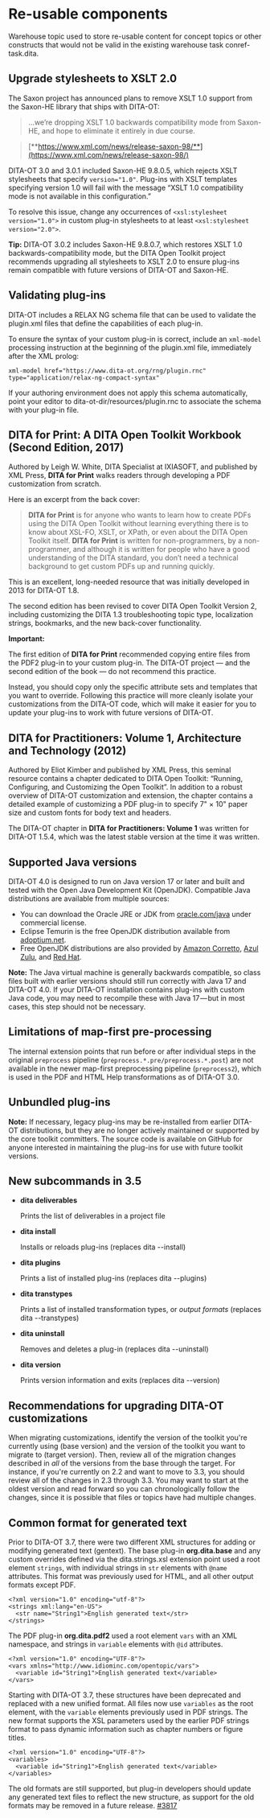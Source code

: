# Re-usable components

Warehouse topic used to store re-usable content for concept topics or other constructs that would not be valid in the existing warehouse task conref-task.dita.

## Upgrade stylesheets to XSLT 2.0

The Saxon project has announced plans to remove XSLT 1.0 support from the Saxon-HE library that ships with DITA-OT:

> …we’re dropping XSLT 1.0 backwards compatibility mode from Saxon-HE, and hope to eliminate it entirely in due course.

> [**https://www.xml.com/news/release-saxon-98/**](https://www.xml.com/news/release-saxon-98/)

DITA-OT 3.0 and 3.0.1 included Saxon-HE 9.8.0.5, which rejects XSLT stylesheets that specify `version="1.0"`. Plug-ins with XSLT templates specifying version 1.0 will fail with the message “XSLT 1.0 compatibility mode is not available in this configuration.”

To resolve this issue, change any occurrences of `<xsl:stylesheet version="1.0">` in custom plug-in stylesheets to at least `<xsl:stylesheet version="2.0">`.

**Tip:** DITA-OT 3.0.2 includes Saxon-HE 9.8.0.7, which restores XSLT 1.0 backwards-compatibility mode, but the DITA Open Toolkit project recommends upgrading all stylesheets to XSLT 2.0 to ensure plug-ins remain compatible with future versions of DITA-OT and Saxon-HE.

## Validating plug-ins

DITA-OT includes a RELAX NG schema file that can be used to validate the plugin.xml files that define the capabilities of each plug-in.

To ensure the syntax of your custom plug-in is correct, include an `xml-model` processing instruction at the beginning of the plugin.xml file, immediately after the XML prolog:

`xml-model href="https://www.dita-ot.org/rng/plugin.rnc" type="application/relax-ng-compact-syntax"`

If your authoring environment does not apply this schema automatically, point your editor to dita-ot-dir/resources/plugin.rnc to associate the schema with your plug-in file.

## **DITA for Print: A DITA Open Toolkit Workbook** \(Second Edition, 2017\)

Authored by Leigh W. White, DITA Specialist at IXIASOFT, and published by XML Press, **DITA for Print** walks readers through developing a PDF customization from scratch.

Here is an excerpt from the back cover:

> **DITA for Print** is for anyone who wants to learn how to create PDFs using the DITA Open Toolkit without learning everything there is to know about XSL-FO, XSLT, or XPath, or even about the DITA Open Toolkit itself. **DITA for Print** is written for non-programmers, by a non-programmer, and although it is written for people who have a good understanding of the DITA standard, you don’t need a technical background to get custom PDFs up and running quickly.

This is an excellent, long-needed resource that was initially developed in 2013 for DITA-OT 1.8.

The second edition has been revised to cover DITA Open Toolkit Version 2, including customizing the DITA 1.3 troubleshooting topic type, localization strings, bookmarks, and the new back-cover functionality.

**Important:**

The first edition of **DITA for Print** recommended copying entire files from the PDF2 plug-in to your custom plug-in. The DITA-OT project — and the second edition of the book — do not recommend this practice.

Instead, you should copy only the specific attribute sets and templates that you want to override. Following this practice will more cleanly isolate your customizations from the DITA-OT code, which will make it easier for you to update your plug-ins to work with future versions of DITA-OT.

## **DITA for Practitioners: Volume 1, Architecture and Technology** \(2012\)

Authored by Eliot Kimber and published by XML Press, this seminal resource contains a chapter dedicated to DITA Open Toolkit: “Running, Configuring, and Customizing the Open Toolkit”. In addition to a robust overview of DITA-OT customization and extension, the chapter contains a detailed example of customizing a PDF plug-in to specify 7" × 10" paper size and custom fonts for body text and headers.

The DITA-OT chapter in **DITA for Practitioners: Volume 1** was written for DITA-OT 1.5.4, which was the latest stable version at the time it was written.

## Supported Java versions

DITA-OT 4.0 is designed to run on Java version 17 or later and built and tested with the Open Java Development Kit \(OpenJDK\). Compatible Java distributions are available from multiple sources:

-   You can download the Oracle JRE or JDK from [oracle.com/java](https://www.oracle.com/java/technologies/downloads/) under commercial license.
-   Eclipse Temurin is the free OpenJDK distribution available from [adoptium.net](https://adoptium.net/temurin/releases/?version=17).
-   Free OpenJDK distributions are also provided by [Amazon Corretto](https://aws.amazon.com/corretto/), [Azul Zulu](https://www.azul.com/downloads/), and [Red Hat](https://developers.redhat.com/products/openjdk/download).

**Note:** The Java virtual machine is generally backwards compatible, so class files built with earlier versions should still run correctly with Java 17 and DITA-OT 4.0. If your DITA-OT installation contains plug-ins with custom Java code, you may need to recompile these with Java 17 — but in most cases, this step should not be necessary.

## Limitations of map-first pre-processing

The internal extension points that run before or after individual steps in the original `preprocess` pipeline \(`preprocess.*.pre/preprocess.*.post`\) are not available in the newer map-first preprocessing pipeline \(`preprocess2`\), which is used in the PDF and HTML Help transformations as of DITA-OT 3.0.

## Unbundled plug-ins

**Note:** If necessary, legacy plug-ins may be re-installed from earlier DITA-OT distributions, but they are no longer actively maintained or supported by the core toolkit committers. The source code is available on GitHub for anyone interested in maintaining the plug-ins for use with future toolkit versions.

## New subcommands in 3.5

-   **dita deliverables**

    Prints the list of deliverables in a project file

-   **dita install**

    Installs or reloads plug-ins \(replaces dita --install\)

-   **dita plugins**

    Prints a list of installed plug-ins \(replaces dita --plugins\)

-   **dita transtypes**

    Prints a list of installed transformation types, or *output formats* \(replaces dita --transtypes\)

-   **dita uninstall**

    Removes and deletes a plug-in \(replaces dita --uninstall\)

-   **dita version**

    Prints version information and exits \(replaces dita --version\)


## Recommendations for upgrading DITA-OT customizations

When migrating customizations, identify the version of the toolkit you're currently using \(base version\) and the version of the toolkit you want to migrate to \(target version\). Then, review all of the migration changes described in *all* of the versions from the base through the target. For instance, if you're currently on 2.2 and want to move to 3.3, you should review all of the changes in 2.3 through 3.3. You may want to start at the oldest version and read forward so you can chronologically follow the changes, since it is possible that files or topics have had multiple changes.

## Common format for generated text

Prior to DITA-OT 3.7, there were two different XML structures for adding or modifying generated text \(gentext\). The base plug-in **org.dita.base** and any custom overrides defined via the dita.strings.xsl extension point used a root element `strings`, with individual strings in `str` elements with `@name` attributes. This format was previously used for HTML, and all other output formats except PDF.

```
<?xml version="1.0" encoding="utf-8"?>
<strings xml:lang="en-US">
  <str name="String1">English generated text</str>
</strings>
```

The PDF plug-in **org.dita.pdf2** used a root element `vars` with an XML namespace, and strings in `variable` elements with `@id` attributes.

```
<?xml version="1.0" encoding="UTF-8"?>
<vars xmlns="http://www.idiominc.com/opentopic/vars">
  <variable id="String1">English generated text</variable>
</vars>
```

Starting with DITA-OT 3.7, these structures have been deprecated and replaced with a new unified format. All files now use `variables` as the root element, with the `variable` elements previously used in PDF strings. The new format supports the XSL parameters used by the earlier PDF strings format to pass dynamic information such as chapter numbers or figure titles.

```
<?xml version="1.0" encoding="UTF-8"?>
<variables>
  <variable id="String1">English generated text</variable>
</variables>
```

The old formats are still supported, but plug-in developers should update any generated text files to reflect the new structure, as support for the old formats may be removed in a future release. [\#3817](https://github.com/dita-ot/dita-ot/issues/3817)

